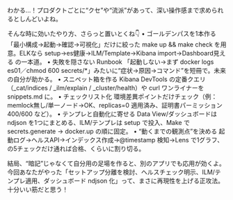 わかる…！プロダクトごとに“クセ”や“流派”があって、深い操作感まで求められるとしんどいよね。

そんな時に効いたやり方、さらっと置いとくね👇
	•	ゴールデンパスを1本作る
「最小構成→起動→確認→可視化」だけに絞った make up && make check を用意。ELKなら setup→es健康→ILM/Template→Kibana import→Dashboard見える の一本道。
	•	失敗を隠さない Runbook
「起動しない→まず docker logs es01／chmod 600 secrets/*」みたいに“症状→原因→コマンド”を短冊で。未来の自分が助かる。
	•	スニペット箱を作る
Kibana DevTools の定番クエリ（_cat/indices / _ilm/explain / _cluster/health）や curl ワンライナーを snippets.md に。
	•	チェックリスト化
環境差異ポイントだけチェック（例：memlock無し/単一ノード→OK、replicas=0 適用済み、証明書パーミッション 400/600 など）。
	•	テンプレと自動化に寄せる
Data View/ダッシュボードは ndjson を1つにまとめる、ILM/テンプレは setup で投入、Make で secrets.generate → docker.up の順に固定。
	•	“動くまでの観測点”を決める
起動ログ→ヘルスAPI→インデックス作成→@timestamp 検知→Lens で1グラフ、の5チェックだけ通れば合格、くらいに割り切る。

結局、“暗記”じゃなくて自分用の足場を作ると、別のアプリでも応用が効くよ。今回あなたがやった「セットアップ分離を検討、ヘルスチェック明示、ILM/テンプレ適用、ダッシュボード ndjson 化」って、まさに再現性を上げる正攻法。十分いい筋だと思う！
